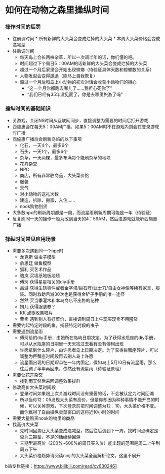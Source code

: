 # 如何在动物之森里操纵时间
### 操作时间的惩罚
* 往前调时间
        * 所有新鲜的大头菜会变成烂掉的大头菜
        * 本周大头菜价格会变成递减型
* 往后调时间
     * 每天岛上会长两株杂草，所以一次调半年的话，你们懂的吧。
     * 时间超过下个周日5：00AM的话新鲜的大头菜会变成烂掉的大头菜
     * 超过一个月后家里会开始出现蟑螂（待验证具体天数和蟑螂数的关系）
     * 人物发型会变得邋遢（能马上自我恢复）
     * 超过一个月后和岛上小动物的初次对话会收获小动物们的担心
        * “这一个月你都跑去哪儿了……我担心死你了”
         * “我们已经有35年没见面了，你是去哪里旅游了吗”
  
### 操纵时间的基础知识
* 关游戏，关闭NS时间从互联网同步，直接调整为需要的时间后打开游戏
* 西施惠会在每天5：00AM广播，如果5：00AM时不在游戏内则会在登录游戏时广播
* 西施惠广播后会刷新岛屿的以下事项
     * 化石，一天4个，最多6个
     * 石头，一天1个，最多6个
     * 杂草，一天两棵，最多布满每个能刷杂草的地块
     * 花卉杂交
     * NPC
     * 商店，所有非常驻商品，大头菜价格
     * 服装
     * 天气
     * 对小动物的送礼次数
     * 建造，拆除，搬家，入住……
     * nook购物到货
* 大多数npc的刷新周期都是一周，而流星雨刷新周期可能是一年（待验证）
* 反复刷同一天的操作一般为改到当天的4：59AM，然后进游戏就能听西施惠广播

### 操纵时间常见应用场景
* 需要多次遇到同一个npc时
     * 龙克斯 做虫子模型
     * 俞思廷 做鱼模型
     * 狐利 买艺术作品
     * 骆岚 买墙纸地板地毯
     * 傅珂 获得星星相关的diy手册
     * 吕游 获得生锈零件或者金字塔/巨石阵/武士刀/自由女神像等稀有家具，服装。同时救助吕游30次也是获得金铲子手册的唯一途径
     * 然然 买当季灌木和本岛商店不出售的花种
     * 娟儿 获得服装券？
     * KK 点歌收集唱片
     * 曹卖 遇到别人有好菜价，直接调到周日上午现买现卖不用囤货
* 需要钓起特定时段的鱼，捕获特定时段的虫子
* 需要遇到流星雨
     * 傅珂给的diy手册，由她所在岛屿日期决定。为了获得水瓶座的diy手册，可以从水瓶座的日期里一天天找过去看有没有傅珂出现
     * 许愿拿到什么碎片，由许愿者岛上日期决定。为了获得巨蟹座碎片，可以调整为巨蟹座时间段再去别人岛上许愿
     * 流星雨出现的日期*疑似*在一年内固定，假如岛上5月10日有流星雨，那么往后调了半年再回来，依然还有流星雨（待验证原理）
* 需要让花卉杂交
     * 找到雨天然后来回调整效果拔群
* 修改高价大头菜时间段
     * 登录时间如果跟上次关游戏时间没有重叠的话，不会被认定为时间回溯
     * 所以当你12：05发现大头菜有高价，但是你却因为种种事情不能开岛的时候，可以关掉游戏，下次登录前把时间调整为12：10，大头菜价格不变。而你赢得了自由操纵卖菜窗口的这将近10小时的时间
* 需要大量购买nook购物里的商品
* 找高价大头菜
     * 先时间回溯让大头菜变成递减型，然后往后调到下一周，找时间点确定是否为三期型，不是的话继续回溯
     * 三期型最高价（200%~600%的周日买入价）能出现的范围是周二上午到周五下午
     * 大头菜价格趋势请阅读ninji的大头菜全面解析论文，这里不展开
 
 
 
 b站专栏链接：https://www.bilibili.com/read/cv6302461